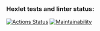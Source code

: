 ### Hexlet tests and linter status:
[![Actions Status](https://github.com/Flase/frontend-project-44/actions/workflows/hexlet-check.yml/badge.svg)](https://github.com/Flase/frontend-project-44/actions)
[![Maintainability](https://api.codeclimate.com/v1/badges/0c1b08e2727f87ffb054/maintainability)](https://codeclimate.com/github/Flase/frontend-project-44/maintainability)